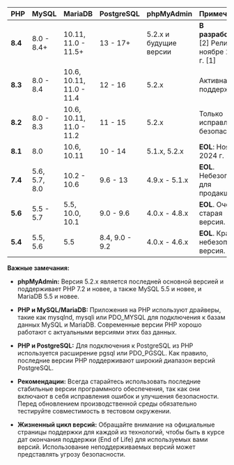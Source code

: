 

| PHP | MySQL | MariaDB | PostgreSQL | phpMyAdmin | Примечания |
| :--- | :--- | :--- | :--- | :--- | :--- |
| **8.4** | 8.0 - 8.4+ | 10.11, 11.0 - 11.5+ | 13 - 17+ | 5.2.x и будущие версии | **В разработке**. [2] Релиз в ноябре 2025 г. [1] |
| **8.3** | 8.0 - 8.4 | 10.6, 10.11, 11.0 - 11.4 | 12 - 16 | 5.2.x | Активная поддержка |
| **8.2** | 8.0 - 8.3 | 10.6, 10.11, 11.0 - 11.2 | 11 - 15 | 5.2.x | Только исправления безопасности |
| **8.1** | 8.0 | 10.6, 10.11 | 10 - 14 | 5.1.x, 5.2.x | **EOL**: Ноябрь 2024 г. [3] |
| **7.4** | 5.6, 5.7, 8.0 | 10.2 - 10.6 | 9.6 - 13 | 4.9.x - 5.1.x | **EOL**. Небезопасно для продакшена. |
| **5.6** | 5.5 - 5.7 | 5.5, 10.0, 10.1 | 9.0 - 9.6 | 4.0.x - 4.8.x | **EOL**. Очень старая версия. |
| **5.4** | 5.5, 5.6 | 5.5 | 8.4, 9.0 - 9.2 | 4.0.x - 4.6.x | **EOL**. Крайне небезопасная версия. |

**Важные замечания:**

- **phpMyAdmin:** Версия 5.2.x является последней основной версией и поддерживает PHP 7.2 и новее, а также MySQL 5.5 и новее, и MariaDB 5.5 и новее.
    
- **PHP и MySQL/MariaDB:** Приложения на PHP используют драйверы, такие как mysqlnd, mysqli или PDO_MYSQL для подключения к базам данных MySQL и MariaDB. Современные версии PHP хорошо работают с актуальными версиями этих баз данных.
    
- **PHP и PostgreSQL:** Для подключения к PostgreSQL из PHP используется расширение pgsql или PDO_PGSQL. Как правило, последние версии PHP поддерживают широкий диапазон версий PostgreSQL.
    
- **Рекомендации:** Всегда старайтесь использовать последние стабильные версии программного обеспечения, так как они включают в себя исправления ошибок и улучшения безопасности. Перед обновлением производственной среды обязательно тестируйте совместимость в тестовом окружении.
    
- **Жизненный цикл версий:** Обращайте внимание на официальные страницы поддержки для каждой из технологий, чтобы быть в курсе дат окончания поддержки (End of Life) для используемых вами версий. Использование неподдерживаемых версий может представлять угрозу безопасности.